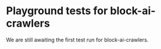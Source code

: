 # Playground tests for block-ai-crawlers
We are still awaiting the first test run for block-ai-crawlers.

